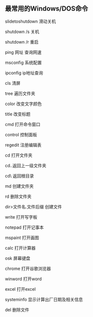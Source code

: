 ## 最常用的Windows/DOS命令

slidetoshutdown 滑动关机

shutdown /s 关机

shutdown /r 重启

ping 网址 查询网速

msconfig 系统配置

ipconfig ip地址查询

cls 清屏

tree 遍历文件夹

color 改变文字颜色

title 改变标题

cmd 打开命令窗口

control 控制面板

regedit 注册编辑表

cd 打开文件夹

cd..返回上一级文件夹

cd\ 返回根目录

md 创建文件夹

rd 删除文件夹

dir>文件名.文件后缀 创建文件

write 打开写字板

notepad 打开记事本

mspaint 打开画图

calc 打开计算器

osk 屏幕键盘

chrome 打开谷歌浏览器

winword 打开word

excel 打开excel

systeminfo 显示计算出厂日期及相关信息

del 删除文件